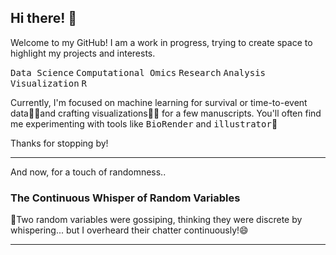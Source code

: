 ## Hi there! 👋

Welcome to my GitHub! I am a work in progress, trying to create space to highlight my projects and interests.

<kbd>Data Science</kbd> <kbd>Computational Omics</kbd> <kbd>Research</kbd> <kbd>Analysis</kbd> <kbd>Visualization</kbd> <kbd>R</kbd>

Currently, I'm focused on machine learning for survival or time-to-event data🙇‍♀️and crafting visualizations🔭🤔 for a few manuscripts. You'll often find me experimenting with tools like <kbd>BioRender</kbd> and <kbd>illustrator</kbd>🤷  

Thanks for stopping by!   

---  
And now, for a touch of randomness..

### The Continuous Whisper of Random Variables  
🎲Two random variables were gossiping, thinking they were discrete by whispering... but I overheard their chatter continuously!😄  

---
